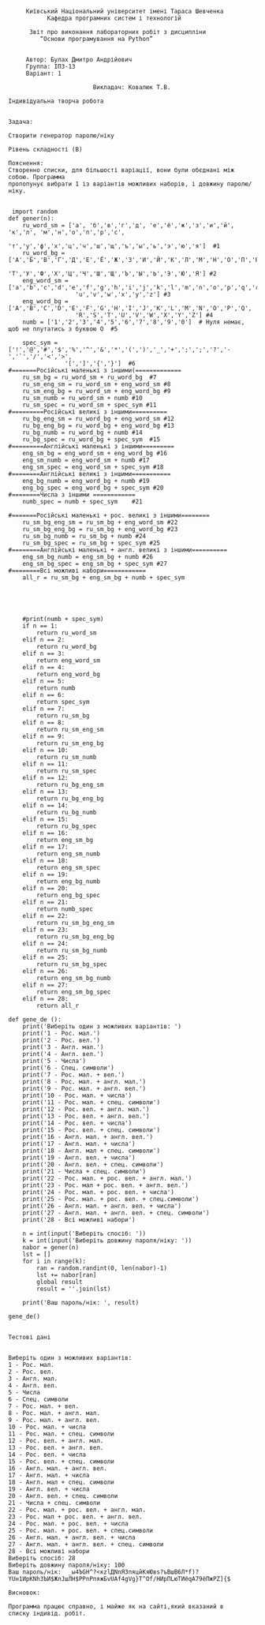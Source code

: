
~~~
     Київський Національний університет імені Тараса Шевченка
           Кафедра програмних систем і технологій

      Звіт про виконання лабораторних робiт з дисципліни
         “Основи програмування на Python”
            
            
     Автор: Булах Дмитро Андрійович
     Группа: ІПЗ-13
     Варіант: 1
            
                        Викладач: Ковалюк Т.В.

Індивідуальна творча робота


Задача:

Створити генератор паролю/ніку

Рівень складності (B)

Пояснення:
Створенно списки, для більшості варіації, вони були обєднані між собою. Программа
пропопунує вибрати 1 із варіантів можливих наборів, і довжину паролю/ніку.
~~~


<pre><code> 
 import random
def gener(n):
    ru_word_sm = ['а', 'б','в','г','д', 'е','ё','ж','з','и','й', 'к','л', 'м','н','о','п','р','с',
                  'т','у','ф','х','ц','ч','ш','щ','ъ','ы','ь','э','ю','я']  #1
    ru_word_bg = ['А','Б','В','Г','Д','Е','Ё','Ж','З','И','Й','К','Л','М','Н','О','П','Р','С',
                  'Т','У','Ф','Х','Ц','Ч','Ш','Щ','Ъ','Ы','Ь','Э','Ю','Я'] #2
    eng_word_sm = ['a','b','c','d','e','f','g','h','i','j','k','l','m','n','o','p','q','r','s','t',
                   'u','v','w','x','y','z'] #3
    eng_word_bg = ['A','B','C','D','E','F','G','H','I','J','K','L','M','N','O','P','Q',
                   'R','S','T','U','V','W','X','Y','Z'] #4
    numb = ['1','2','3','4','5','6','7','8','9','0']  # Нуля немає, щоб не плутатись з буквою О  #5

    spec_sym = ['!','@','#','$','%','^','&','*','(',')','_','+',';',';','?','-','`','/','<','>',
                '[',']','{','}']  #6
#=======Російські маленькі з іншими(=============
    ru_sm_bg = ru_word_sm + ru_word_bg  #7
    ru_sm_eng_sm = ru_word_sm + eng_word_sm #8
    ru_sm_eng_bg = ru_word_sm + eng_word_bg #9
    ru_sm_numb = ru_word_sm + numb #10
    ru_sm_spec = ru_word_sm + spec_sym #11
#=========Російські великі з іншими==========
    ru_bg_eng_sm = ru_word_bg + eng_word_sm #12
    ru_bg_eng_bg = ru_word_bg + eng_word_bg #13
    ru_bg_numb = ru_word_bg + numb #14
    ru_bg_spec = ru_word_bg + spec_sym  #15
#=========Англійські маленькі з іншими=========
    eng_sm_bg = eng_word_sm + eng_word_bg #16
    eng_sm_numb = eng_word_sm + numb #17
    eng_sm_spec = eng_word_sm + spec_sym #18
#========Англійські великі з іншими===========
    eng_bg_numb = eng_word_bg + numb #19
    eng_bg_spec = eng_word_bg + spec_sym #20
#========Числа з іншими ============
    numb_spec = numb + spec_sym    #21

#=======Російські маленькі + рос. великі з іншими========
    ru_sm_bg_eng_sm = ru_sm_bg + eng_word_sm #22
    ru_sm_bg_eng_bg = ru_sm_bg + eng_word_bg #23
    ru_sm_bg_numb = ru_sm_bg + numb #24
    ru_sm_bg_spec = ru_sm_bg + spec_sym #25
#========Англійські маленькі + англ. великі з іншими==========
    eng_sm_bg_numb = eng_sm_bg + numb #26
    eng_sm_bg_spec = eng_sm_bg + spec_sym #27
#========Всі можливі набори============
    all_r = ru_sm_bg + eng_sm_bg + numb + spec_sym





    #print(numb + spec_sym)
    if n == 1:
        return ru_word_sm
    elif n == 2:
        return ru_word_bg
    elif n == 3:
        return eng_word_sm
    elif n == 4:
        return eng_word_bg
    elif n == 5:
        return numb
    elif n == 6:
        return spec_sym
    elif n == 7:
        return ru_sm_bg
    elif n == 8:
        return ru_sm_eng_sm
    elif n == 9:
        return ru_sm_eng_bg
    elif n == 10:
        return ru_sm_numb
    elif n == 11:
        return ru_sm_spec
    elif n == 12:
        return ru_bg_eng_sm
    elif n == 13:
        return ru_bg_eng_bg
    elif n == 14:
        return ru_bg_numb
    elif n == 15:
        return ru_bg_spec
    elif n == 16:
        return eng_sm_bg
    elif n == 17:
        return eng_sm_numb
    elif n == 18:
        return eng_sm_spec
    elif n == 19:
        return eng_bg_numb
    elif n == 20:
        return eng_bg_spec
    elif n == 21:
        return numb_spec
    elif n == 22:
        return ru_sm_bg_eng_sm
    elif n == 23:
        return ru_sm_bg_eng_bg
    elif n == 24:
        return ru_sm_bg_numb
    elif n == 25:
        return ru_sm_bg_spec
    elif n == 26:
        return eng_sm_bg_numb
    elif n == 27:
        return eng_sm_bg_spec
    elif n == 28:
        return all_r

def gene_de ():
    print('Виберіть один з можливих варіантів: ')
    print('1 - Рос. мал.')
    print('2 - Рос. вел.')
    print('3 - Англ. мал.')
    print('4 - Англ. вел.')
    print('5 - Числа')
    print('6 - Спец. символи')
    print('7 - Рос. мал. + вел.')
    print('8 - Рос. мал. + англ. мал.')
    print('9 - Рос. мал. + англ. вел.')
    print('10 - Рос. мал. + числа')
    print('11 - Рос. мал. + спец. символи')
    print('12 - Рос. вел. + англ. мал.')
    print('13 - Рос. вел. + англ. вел.')
    print('14 - Рос. вел. + числа')
    print('15 - Рос. вел. + спец. символи')
    print('16 - Англ. мал. + англ. вел.')
    print('17 - Англ. мал. + числа')
    print('18 - Англ. мал + спец. символи')
    print('19 - Англ. вел. + числа')
    print('20 - Англ. вел. + спец. символи')
    print('21 - Числа + спец. символи')
    print('22 - Рос. мал. + рос. вел. + англ. мал.')
    print('23 - Рос. мал + рос. вел. + англ. вел.')
    print('24 - Рос. мал. + рос. вел. + числа')
    print('25 - Рос. мал. + рос. вел. + спец.символи')
    print('26 - Англ. мал. + англ. вел. + числа')
    print('27 - Англ. мал. + англ. вел. + спец. символи')
    print('28 - Всі можливі набори')

    n = int(input('Виберіть спосіб: '))
    k = int(input('Виберіть довжину пароля/ніку: '))
    nabor = gener(n)
    lst = []
    for i in range(k):
        ran = random.randint(0, len(nabor)-1)
        lst += nabor[ran]
        global result
        result = ''.join(lst)

    print('Ваш пароль/нік: ', result)

gene_de()
 </code></pre>

~~~
Тестові дані
~~~
<pre><code>
Виберіть один з можливих варіантів: 
1 - Рос. мал.
2 - Рос. вел.
3 - Англ. мал.
4 - Англ. вел.
5 - Числа
6 - Спец. символи
7 - Рос. мал. + вел.
8 - Рос. мал. + англ. мал.
9 - Рос. мал. + англ. вел.
10 - Рос. мал. + числа
11 - Рос. мал. + спец. символи
12 - Рос. вел. + англ. мал.
13 - Рос. вел. + англ. вел.
14 - Рос. вел. + числа
15 - Рос. вел. + спец. символи
16 - Англ. мал. + англ. вел.
17 - Англ. мал. + числа
18 - Англ. мал + спец. символи
19 - Англ. вел. + числа
20 - Англ. вел. + спец. символи
21 - Числа + спец. символи
22 - Рос. мал. + рос. вел. + англ. мал.
23 - Рос. мал + рос. вел. + англ. вел.
24 - Рос. мал. + рос. вел. + числа
25 - Рос. мал. + рос. вел. + спец.символи
26 - Англ. мал. + англ. вел. + числа
27 - Англ. мал. + англ. вел. + спец. символи
28 - Всі можливі набори
Виберіть спосіб: 28
Виберіть довжину пароля/ніку: 100
Ваш пароль/нік:  _ы4ЪGH^?<кzlДNnЯ3пяцйKяЮвs?ъВшВ6Л*f)?YUн1ИpКNhЗЪИ$ЖлJшЛH$РPnРпяжБvUАf4gVg}Т^Оf/HИpПLюTИёqA79ёПжPZ]{$
</code></pre>
~~~
Висновок:

Программа працює справно, і майже як на сайті,який вказаний в 
списку індивід. робіт.
~~~